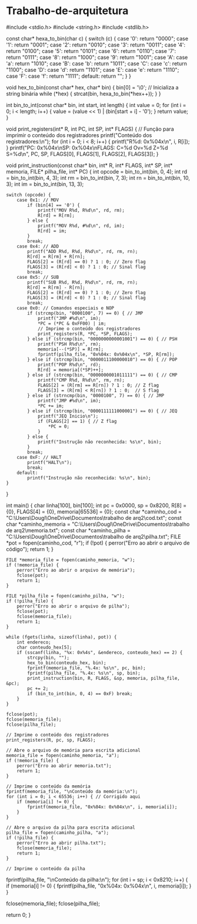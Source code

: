 # Trabalho-de-arquitetura
#include <stdio.h>
#include <string.h>
#include <stdlib.h>

const char* hexa_to_bin(char c) {
    switch (c) {
        case '0': return "0000";
        case '1': return "0001";
        case '2': return "0010";
        case '3': return "0011";
        case '4': return "0100";
        case '5': return "0101";
        case '6': return "0110";
        case '7': return "0111";
        case '8': return "1000";
        case '9': return "1001";
        case 'A': case 'a': return "1010";
        case 'B': case 'b': return "1011";
        case 'C': case 'c': return "1100";
        case 'D': case 'd': return "1101";
        case 'E': case 'e': return "1110";
        case 'F': case 'f': return "1111";
        default: return "";
    }
}

void hex_to_bin(const char* hex, char* bin) {
    bin[0] = '\0'; // Inicializa a string binária
    while (*hex) {
        strcat(bin, hexa_to_bin(*hex++));
    }
}

int bin_to_int(const char* bin, int start, int length) {
    int value = 0;
    for (int i = 0; i < length; i++) {
        value = (value << 1) | (bin[start + i] - '0');
    }
    return value;
}

void print_registers(int* R, int PC, int SP, int* FLAGS) {
    // Função para imprimir o conteúdo dos registradores
    printf("Conteúdo dos registradores:\n");
    for (int i = 0; i < 8; i++) {
        printf("R%d: 0x%04x\n", i, R[i]);
    }
    printf("PC: 0x%04x\nSP: 0x%04x\nFLAGS: C=%d Ov=%d Z=%d S=%d\n", PC, SP, FLAGS[0], FLAGS[1], FLAGS[2], FLAGS[3]);
}

void print_instruction(const char* bin, int* R, int* FLAGS, int* SP, int* memoria, FILE* pilha_file, int* PC) {
    int opcode = bin_to_int(bin, 0, 4);
    int rd = bin_to_int(bin, 4, 3);
    int rm = bin_to_int(bin, 7, 3);
    int rn = bin_to_int(bin, 10, 3);
    int im = bin_to_int(bin, 13, 3);

    switch (opcode) {
        case 0x1: // MOV
            if (bin[4] == '0') {
                printf("MOV R%d, R%d\n", rd, rm);
                R[rd] = R[rm];
            } else {
                printf("MOV R%d, #%d\n", rd, im);
                R[rd] = im;
            }
            break;
        case 0x4: // ADD
            printf("ADD R%d, R%d, R%d\n", rd, rm, rn);
            R[rd] = R[rm] + R[rn];
            FLAGS[2] = (R[rd] == 0) ? 1 : 0; // Zero flag
            FLAGS[3] = (R[rd] < 0) ? 1 : 0; // Sinal flag
            break;
        case 0x5: // SUB
            printf("SUB R%d, R%d, R%d\n", rd, rm, rn);
            R[rd] = R[rm] - R[rn];
            FLAGS[2] = (R[rd] == 0) ? 1 : 0; // Zero flag
            FLAGS[3] = (R[rd] < 0) ? 1 : 0; // Sinal flag
            break;
        case 0x0: // Comandos especiais e NOP
            if (strcmp(bin, "0000100", 7) == 0) { // JMP
                printf("JMP #%d\n", im);
                *PC = (*PC & 0xFF00) | im;
                // Imprime o conteúdo dos registradores
                print_registers(R, *PC, *SP, FLAGS);
            } else if (strcmp(bin, "0000000000001001") == 0) { // PSH
                printf("PSH R%d\n", rm);
                memoria[--(*SP)] = R[rm];
                fprintf(pilha_file, "0x%04x: 0x%04x\n", *SP, R[rm]);
            } else if (strcmp(bin, "0000011100000010") == 0) { // POP
                printf("POP R%d\n", rd);
                R[rd] = memoria[(*SP)++];
            } else if (strcmp(bin, "0000000001011111") == 0) { // CMP
                printf("CMP R%d, R%d\n", rm, rn);
                FLAGS[2] = (R[rm] == R[rn]) ? 1 : 0; // Z flag
                FLAGS[3] = (R[rm] < R[rn]) ? 1 : 0;  // S flag
            } else if (strncmp(bin, "0000100", 7) == 0) { // JMP
                printf("JMP #%d\n", im);
                *PC += im;
            } else if (strcmp(bin, "0000111111000001") == 0) { // JEQ
                printf("JEQ Inicio\n");
                if (FLAGS[2] == 1) { // Z flag
                    *PC = 0;
                }
            } else {
                printf("Instrução não reconhecida: %s\n", bin);
            }
            break;
        case 0xF: // HALT
            printf("HALT\n");
            break;
        default:
            printf("Instrução não reconhecida: %s\n", bin);
    }
}

int main() {
    char linha[100], bin[100];
    int pc = 0x0000, sp = 0x8200, R[8] = {0}, FLAGS[4] = {0}, memoria[65536] = {0};
    const char *caminho_cod = "C:\\Users\\Dougl\\OneDrive\\Documentos\\trabalho de arq2\\cod.txt";
    const char *caminho_memoria = "C:\\Users\\Dougl\\OneDrive\\Documentos\\trabalho de arq2\\memoria.txt";
    const char *caminho_pilha = "C:\\Users\\Dougl\\OneDrive\\Documentos\\trabalho de arq2\\pilha.txt";
    FILE *pot = fopen(caminho_cod, "r");
    if (!pot) {
        perror("Erro ao abrir o arquivo de código");
        return 1;
    }

    FILE *memoria_file = fopen(caminho_memoria, "w");
    if (!memoria_file) {
        perror("Erro ao abrir o arquivo de memória");
        fclose(pot);
        return 1;
    }

    FILE *pilha_file = fopen(caminho_pilha, "w");
    if (!pilha_file) {
        perror("Erro ao abrir o arquivo de pilha");
        fclose(pot);
        fclose(memoria_file);
        return 1;
    }

    while (fgets(linha, sizeof(linha), pot)) {
        int endereco;
        char conteudo_hex[5];
        if (sscanf(linha, "%x: 0x%4s", &endereco, conteudo_hex) == 2) {
            strcpy(bin, "");
            hex_to_bin(conteudo_hex, bin);
            fprintf(memoria_file, "%.4x: %s\n", pc, bin);
            fprintf(pilha_file, "%.4x: %s\n", sp, bin);
            print_instruction(bin, R, FLAGS, &sp, memoria, pilha_file, &pc);
            pc += 2;
            if (bin_to_int(bin, 0, 4) == 0xF) break;
        }
    }

    fclose(pot);
    fclose(memoria_file);
    fclose(pilha_file);

    // Imprime o conteúdo dos registradores
    print_registers(R, pc, sp, FLAGS);

    // Abre o arquivo de memória para escrita adicional
    memoria_file = fopen(caminho_memoria, "a");
    if (!memoria_file) {
        perror("Erro ao abrir memoria.txt");
        return 1;
    }

    // Imprime o conteúdo da memória
    fprintf(memoria_file, "\nConteúdo da memória:\n");
    for (int i = 0; i < 65536; i++) { // Corrigido aqui
        if (memoria[i] != 0) {
            fprintf(memoria_file, "0x%04x: 0x%04x\n", i, memoria[i]);
        }
    }

    // Abre o arquivo da pilha para escrita adicional
    pilha_file = fopen(caminho_pilha, "a");
    if (!pilha_file) {
        perror("Erro ao abrir pilha.txt");
        fclose(memoria_file);
        return 1;
    }

    // Imprime o conteúdo da pilha
fprintf(pilha_file, "\nConteúdo da pilha:\n");
for (int i = sp; i < 0x8210; i++) {
    if (memoria[i] != 0) {
        fprintf(pilha_file, "0x%04x: 0x%04x\n", i, memoria[i]);
    }
}

fclose(memoria_file);
fclose(pilha_file);

return 0;
}
